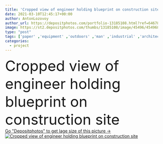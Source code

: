 ```yaml
---
title: 'Cropped view of engineer holding blueprint on construction site'
date: 2021-03-10T12:45:17+00:00
author: AntonLozovoy
author_url: https://depositphotos.com/portfolio-13185108.html?ref=64678756
image: https://st2.depositphotos.com/thumbs/13185108/image/45496/454968346/api_thumb_450.jpg?forcejpeg=true
type: "post"
tags: ['paper' ,'equipment' ,'outdoors' ,'man' ,'industrial' ,'architecture' ,'building' ,'structure' ,'urban' ,'hold' ,'development' ,'work' ,'job' ,'street' ,'project' ,'dirt' ,'profession' ,'engineering' ,'outside' ,'mature' ,'engineer' ,'workplace' ,'daylight' ,'blueprint' ,'partial' ,'Cropped' ,'one person' ,'middle aged' ,'construction site' ]
categories: 
  - project
---
```

<div aling="center">
            <font size="60"> Cropped view of engineer holding blueprint on construction site</font>   
</div>
<div>
    <a href='https://depositphotos.com/454968346/stock-photo-cropped-view-engineer-holding-blueprint.html?ref=64678756' target=_blank > Go "Depositphotos" to get lage size of this picture ->
        <img href='https://depositphotos.com/454968346/stock-photo-cropped-view-engineer-holding-blueprint.html?ref=64678756' src='https://st2.depositphotos.com/13185108/45496/i/950/depositphotos_454968346-stock-photo-cropped-view-engineer-holding-blueprint.jpg?forcejpeg=true' alt='Cropped view of engineer holding blueprint on construction site' >
    </a>
</div>
